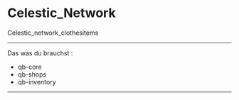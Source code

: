 # Celestic_Network
Celestic_network_clothesitems

--------------------
Das was du brauchst : 

- qb-core
- qb-shops
- qb-inventory

--------------------




